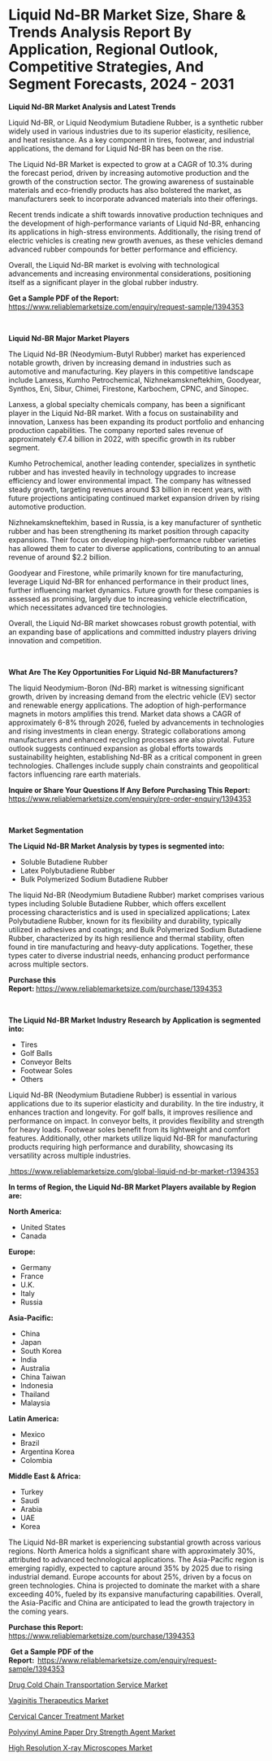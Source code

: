 <p><h1>Liquid Nd-BR Market Size, Share & Trends Analysis Report By Application, Regional Outlook, Competitive Strategies, And Segment Forecasts, 2024 - 2031</h1></p><p><strong>Liquid Nd-BR Market Analysis and Latest Trends</strong></p>
<p><p>Liquid Nd-BR, or Liquid Neodymium Butadiene Rubber, is a synthetic rubber widely used in various industries due to its superior elasticity, resilience, and heat resistance. As a key component in tires, footwear, and industrial applications, the demand for Liquid Nd-BR has been on the rise.</p><p>The Liquid Nd-BR Market is expected to grow at a CAGR of 10.3% during the forecast period, driven by increasing automotive production and the growth of the construction sector. The growing awareness of sustainable materials and eco-friendly products has also bolstered the market, as manufacturers seek to incorporate advanced materials into their offerings. </p><p>Recent trends indicate a shift towards innovative production techniques and the development of high-performance variants of Liquid Nd-BR, enhancing its applications in high-stress environments. Additionally, the rising trend of electric vehicles is creating new growth avenues, as these vehicles demand advanced rubber compounds for better performance and efficiency.</p><p>Overall, the Liquid Nd-BR market is evolving with technological advancements and increasing environmental considerations, positioning itself as a significant player in the global rubber industry.</p></p>
<p><strong>Get a Sample PDF of the Report:&nbsp;</strong> <a href="https://www.reliablemarketsize.com/enquiry/request-sample/1394353?utm_campaign=1836&utm_medium=2&utm_source=Github&utm_content=ia&utm_term=05122024&utm_id=liquid-nd-br">https://www.reliablemarketsize.com/enquiry/request-sample/1394353</a></p>
<p>&nbsp;</p>
<p><strong>Liquid Nd-BR Major Market Players</strong></p>
<p><p>The Liquid Nd-BR (Neodymium-Butyl Rubber) market has experienced notable growth, driven by increasing demand in industries such as automotive and manufacturing. Key players in this competitive landscape include Lanxess, Kumho Petrochemical, Nizhnekamskneftekhim, Goodyear, Synthos, Eni, Sibur, Chimei, Firestone, Karbochem, CPNC, and Sinopec.</p><p>Lanxess, a global specialty chemicals company, has been a significant player in the Liquid Nd-BR market. With a focus on sustainability and innovation, Lanxess has been expanding its product portfolio and enhancing production capabilities. The company reported sales revenue of approximately €7.4 billion in 2022, with specific growth in its rubber segment.</p><p>Kumho Petrochemical, another leading contender, specializes in synthetic rubber and has invested heavily in technology upgrades to increase efficiency and lower environmental impact. The company has witnessed steady growth, targeting revenues around $3 billion in recent years, with future projections anticipating continued market expansion driven by rising automotive production.</p><p>Nizhnekamskneftekhim, based in Russia, is a key manufacturer of synthetic rubber and has been strengthening its market position through capacity expansions. Their focus on developing high-performance rubber varieties has allowed them to cater to diverse applications, contributing to an annual revenue of around $2.2 billion.</p><p>Goodyear and Firestone, while primarily known for tire manufacturing, leverage Liquid Nd-BR for enhanced performance in their product lines, further influencing market dynamics. Future growth for these companies is assessed as promising, largely due to increasing vehicle electrification, which necessitates advanced tire technologies.</p><p>Overall, the Liquid Nd-BR market showcases robust growth potential, with an expanding base of applications and committed industry players driving innovation and competition.</p></p>
<p>&nbsp;</p>
<p><strong>What Are The Key Opportunities For Liquid Nd-BR Manufacturers?</strong></p>
<p><p>The liquid Neodymium-Boron (Nd-BR) market is witnessing significant growth, driven by increasing demand from the electric vehicle (EV) sector and renewable energy applications. The adoption of high-performance magnets in motors amplifies this trend. Market data shows a CAGR of approximately 6-8% through 2026, fueled by advancements in technologies and rising investments in clean energy. Strategic collaborations among manufacturers and enhanced recycling processes are also pivotal. Future outlook suggests continued expansion as global efforts towards sustainability heighten, establishing Nd-BR as a critical component in green technologies. Challenges include supply chain constraints and geopolitical factors influencing rare earth materials.</p></p>
<p><strong>Inquire or Share Your Questions If Any Before Purchasing This Report:</strong> <a href="https://www.reliablemarketsize.com/enquiry/pre-order-enquiry/1394353?utm_campaign=1836&utm_medium=2&utm_source=Github&utm_content=ia&utm_term=05122024&utm_id=liquid-nd-br">https://www.reliablemarketsize.com/enquiry/pre-order-enquiry/1394353</a></p>
<p>&nbsp;</p>
<p><strong>Market Segmentation</strong></p>
<p><strong>The Liquid Nd-BR Market Analysis by types is segmented into:</strong></p>
<p><ul><li>Soluble Butadiene Rubber</li><li>Latex Polybutadiene Rubber</li><li>Bulk Polymerized Sodium Butadiene Rubber</li></ul></p>
<p><p>The liquid Nd-BR (Neodymium Butadiene Rubber) market comprises various types including Soluble Butadiene Rubber, which offers excellent processing characteristics and is used in specialized applications; Latex Polybutadiene Rubber, known for its flexibility and durability, typically utilized in adhesives and coatings; and Bulk Polymerized Sodium Butadiene Rubber, characterized by its high resilience and thermal stability, often found in tire manufacturing and heavy-duty applications. Together, these types cater to diverse industrial needs, enhancing product performance across multiple sectors.</p></p>
<p><strong>Purchase this Report:&nbsp;</strong><a href="https://www.reliablemarketsize.com/purchase/1394353?utm_campaign=1836&utm_medium=2&utm_source=Github&utm_content=ia&utm_term=05122024&utm_id=liquid-nd-br">https://www.reliablemarketsize.com/purchase/1394353</a></p>
<p>&nbsp;</p>
<p><strong>The Liquid Nd-BR Market Industry Research by Application is segmented into:</strong></p>
<p><ul><li>Tires</li><li>Golf Balls</li><li>Conveyor Belts</li><li>Footwear Soles</li><li>Others</li></ul></p>
<p><p>Liquid Nd-BR (Neodymium Butadiene Rubber) is essential in various applications due to its superior elasticity and durability. In the tire industry, it enhances traction and longevity. For golf balls, it improves resilience and performance on impact. In conveyor belts, it provides flexibility and strength for heavy loads. Footwear soles benefit from its lightweight and comfort features. Additionally, other markets utilize liquid Nd-BR for manufacturing products requiring high performance and durability, showcasing its versatility across multiple industries.</p></p>
<p><a href="https://www.reliablemarketsize.com/global-liquid-nd-br-market-r1394353?utm_campaign=1836&utm_medium=2&utm_source=Github&utm_content=ia&utm_term=05122024&utm_id=liquid-nd-br">&nbsp;https://www.reliablemarketsize.com/global-liquid-nd-br-market-r1394353</a></p>
<p><strong>In terms of Region, the Liquid Nd-BR Market Players available by Region are:</strong></p>
<p>
    <p> <strong> North America: </strong>
        <ul>
            <li>United States</li>
            <li>Canada</li>
        </ul>
        </p> 
    <p> <strong> Europe: </strong>
        <ul>
            <li>Germany</li>
            <li>France</li>
            <li>U.K.</li>
            <li>Italy</li>
            <li>Russia</li>
        </ul>
        </p> 
    <p> <strong> Asia-Pacific: </strong>
        <ul>
            <li>China</li>
            <li>Japan</li>
            <li>South Korea</li>
            <li>India</li>
            <li>Australia</li>
            <li>China Taiwan</li>
            <li>Indonesia</li>
            <li>Thailand</li>
            <li>Malaysia</li>
        </ul>
        </p> 
    <p> <strong> Latin America: </strong>
        <ul>
            <li>Mexico</li>
            <li>Brazil</li>
            <li>Argentina Korea</li>
            <li>Colombia</li>
        </ul>
        </p> 
    <p> <strong> Middle East & Africa: </strong>
        <ul>
            <li>Turkey</li>
            <li>Saudi</li>
            <li>Arabia</li>
            <li>UAE</li>
            <li>Korea</li>
        </ul>
    </p>
    </p>
<p><p>The Liquid Nd-BR market is experiencing substantial growth across various regions. North America holds a significant share with approximately 30%, attributed to advanced technological applications. The Asia-Pacific region is emerging rapidly, expected to capture around 35% by 2025 due to rising industrial demand. Europe accounts for about 25%, driven by a focus on green technologies. China is projected to dominate the market with a share exceeding 40%, fueled by its expansive manufacturing capabilities. Overall, the Asia-Pacific and China are anticipated to lead the growth trajectory in the coming years.</p></p>
<p><strong>Purchase this Report: </strong><a href="https://www.reliablemarketsize.com/purchase/1394353?utm_campaign=1836&utm_medium=2&utm_source=Github&utm_content=ia&utm_term=05122024&utm_id=liquid-nd-br">https://www.reliablemarketsize.com/purchase/1394353</a></p>
<p>&nbsp;<strong>Get a Sample PDF of the Report:&nbsp;&nbsp;</strong><a href="https://www.reliablemarketsize.com/enquiry/request-sample/1394353?utm_campaign=1836&utm_medium=2&utm_source=Github&utm_content=ia&utm_term=05122024&utm_id=liquid-nd-br">https://www.reliablemarketsize.com/enquiry/request-sample/1394353</a></p>
<p><strong></strong></p>
<p><p><a href="https://issuu.com/reportprime-2/docs/drug-cold-chain-transportation-service-market-size?utm_campaign=1836&utm_medium=2&utm_source=Github&utm_content=ia&utm_term=05122024&utm_id=liquid-nd-br">Drug Cold Chain Transportation Service Market</a></p><p><a href="https://www.linkedin.com/pulse/compreh-proposis-fbaif?utm_campaign=1836&utm_medium=2&utm_source=Github&utm_content=ia&utm_term=05122024&utm_id=liquid-nd-br">Vaginitis Therapeutics Market</a></p><p><a href="https://www.linkedin.com/pulse/compreh-proposis-fbaif?utm_campaign=1836&utm_medium=2&utm_source=Github&utm_content=ia&utm_term=05122024&utm_id=liquid-nd-br">Cervical Cancer Treatment Market</a></p><p><a href="https://github.com/mabutironaldo/Market-Research-Report-List-6/blob/main/polyvinyl-amine-paper-dry-strength-agent-market.md?utm_campaign=1836&utm_medium=2&utm_source=Github&utm_content=ia&utm_term=05122024&utm_id=liquid-nd-br">Polyvinyl Amine Paper Dry Strength Agent Market</a></p><p><a href="https://issuu.com/reportprime-2/docs/high-resolution-x-ray-microscopes-market-size-2030?utm_campaign=1836&utm_medium=2&utm_source=Github&utm_content=ia&utm_term=05122024&utm_id=liquid-nd-br">High Resolution X-ray Microscopes Market</a></p></p>